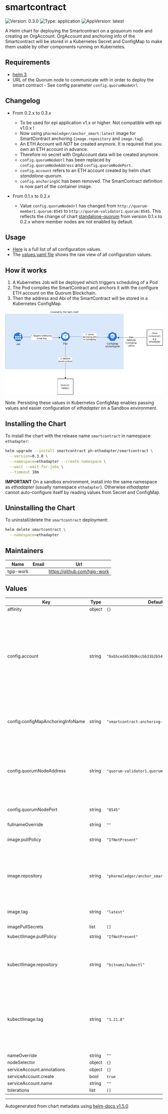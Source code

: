 # smartcontract

![Version: 0.3.0](https://img.shields.io/badge/Version-0.3.0-informational?style=flat-square) ![Type: application](https://img.shields.io/badge/Type-application-informational?style=flat-square) ![AppVersion: latest](https://img.shields.io/badge/AppVersion-latest-informational?style=flat-square)

A Helm chart for deploying the Smartcontract on a goquorum node and creating an OrgAccount.
OrgAccount and anchoring info of the Smartcontract will be stored in a Kubernetes Secret and ConfigMap to make them usable by other components running on Kubernetes.

## Requirements

- [helm 3](https://helm.sh/docs/intro/install/)
- URL of the Quorum node to communicate with in order to deploy the smart contract - See config parameter `config.quorumNodeUrl`

## Changelog

- From 0.2.x to 0.3.x
  - To be used for epi application v1.x or higher. Not compatible with epi v1.0.x !
  - Now using `pharmaledger/anchor_smart:latest` image for SmartContract anchoring (`image.repository` and `image.tag`).
  - An ETH Account will *NOT* be created anymore. It is required that you own an ETH account in advance.
  - Therefore no secret with OrgAccount data will be created anymore.
  - `config.quorumNodeUrl` has been replaced by `config.quorumNodeAddress` and `config.quorumNodePort`.
  - `config.account` refers to an ETH account created by helm chart *standalone-quorum*.
  - `config.anchoringSC` has been removed. The SmartContract definition is now part of the container image.

- From 0.1.x to 0.2.x
  - Value `config.quorumNodeUrl` has changed from `http://quorum-member1.quorum:8545` to `http://quorum-validator1.quorum:8545`.
  This reflects the change of chart [standalone-quorum](https://github.com/PharmaLedger-IMI/helmchart-ethadapter/tree/standalone-quorum-0.2.0/charts/standalone-quorum#changelog) from version 0.1.x to 0.2.x where member nodes are not enabled by default.

## Usage

- [Here](./README.md#values) is a full list of all configuration values.
- The [values.yaml file](./values.yaml) shows the raw view of all configuration values.

## How it works

1. A Kubernetes Job will be deployed which triggers scheduling of a Pod
2. The Pod compiles the SmartContract and anchors it with the configure ETH account on the Quorum Blockchain.
3. Then the address and Abi of the SmartContract will be stored in a Kubernetes ConfigMap.

![How it works](./docs/smartcontract.drawio.png)

Note: Persisting these values in Kubernetes ConfigMap enables passing values and easier configuration of *ethadapter* on a Sandbox environment.

## Installing the Chart

To install the chart with the release name `smartcontract` in namespace `ethadapter`:

```bash
helm upgrade --install smartcontract ph-ethadapter/smartcontract \
  --version=0.3.0 \
  --namespace=ethadapter --create-namespace \
  --wait --wait-for-jobs \
  --timeout 10m

```

**IMPORTANT** On a sandbox environment, install into the same namespace as *ethadapter* (usually namespace `ethadapter`). Otherwise *ethadapter* cannot auto-configure itself by reading values from Secret and ConfigMap.

## Uninstalling the Chart

To uninstall/delete the `smartcontract` deployment:

```bash
helm delete smartcontract \
  --namespace=ethadapter

```

## Maintainers

| Name | Email | Url |
| ---- | ------ | --- |
| tgip-work |  | https://github.com/tgip-work |

## Values

| Key | Type | Default | Description |
|-----|------|---------|-------------|
| affinity | object | `{}` |  |
| config.account | string | `"0xb5ced4530d6ccbb31b2b542fd9b4558b52296784"` | Existing account on Blockchain network Note: This default value matches the predefined account from node 'quorum-validator1' deployed by helm chart 'standalone-quorum' |
| config.configMapAnchoringInfoName | string | `"smartcontract-anchoring-info"` | Name of the ConfigMap with the anchoring info. If empty uses a generic name |
| config.quorumNodeAddress | string | `"quorum-validator1.quorum"` | DNS Name or IP Address of Quorum node Please note that account must exist and is unlocked |
| config.quorumNodePort | string | `"8545"` | Port of Quorum Node endpoint |
| fullnameOverride | string | `""` |  |
| image.pullPolicy | string | `"IfNotPresent"` | Image Pull Policy of the node container |
| image.repository | string | `"pharmaledger/anchor_smart"` | The repository of the node container which creates account and deploys contract |
| image.tag | string | `"latest"` | The Tag of the image of the node container |
| imagePullSecrets | list | `[]` |  |
| kubectlImage.pullPolicy | string | `"IfNotPresent"` | Image Pull Policy |
| kubectlImage.repository | string | `"bitnami/kubectl"` | The repository of the container image which creates configmap and secret |
| kubectlImage.tag | string | `"1.21.8"` | The Tag of the image containing kubectl. Minor Version should match to your Kubernetes Cluster Version. |
| nameOverride | string | `""` |  |
| nodeSelector | object | `{}` |  |
| serviceAccount.annotations | object | `{}` |  |
| serviceAccount.create | bool | `true` |  |
| serviceAccount.name | string | `""` |  |
| tolerations | list | `[]` |  |

----------------------------------------------
Autogenerated from chart metadata using [helm-docs v1.5.0](https://github.com/norwoodj/helm-docs/releases/v1.5.0)
